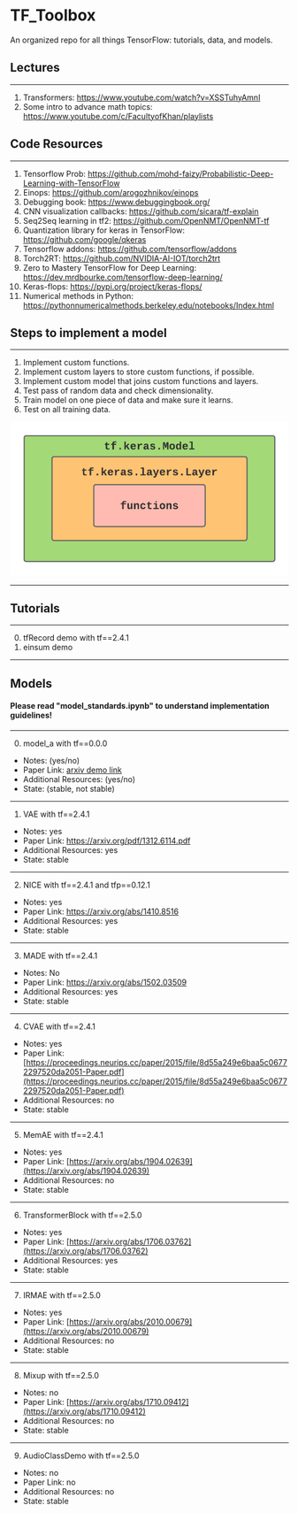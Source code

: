 # TF_Toolbox
An organized repo for all things TensorFlow: tutorials, data, and models. 

## Lectures
---
1. Transformers: https://www.youtube.com/watch?v=XSSTuhyAmnI
2. Some intro to advance math topics: https://www.youtube.com/c/FacultyofKhan/playlists


## Code Resources
---
1. Tensorflow Prob: https://github.com/mohd-faizy/Probabilistic-Deep-Learning-with-TensorFlow
2. Einops: https://github.com/arogozhnikov/einops
3. Debugging book: https://www.debuggingbook.org/
4. CNN visualization callbacks: https://github.com/sicara/tf-explain
5. Seq2Seq learning in tf2: https://github.com/OpenNMT/OpenNMT-tf
6. Quantization library for keras in TensorFlow: https://github.com/google/qkeras
7. Tensorflow addons: https://github.com/tensorflow/addons
8. Torch2RT: https://github.com/NVIDIA-AI-IOT/torch2trt
9. Zero to Mastery TensorFlow for Deep Learning: https://dev.mrdbourke.com/tensorflow-deep-learning/
10. Keras-flops: https://pypi.org/project/keras-flops/
11. Numerical methods in Python: https://pythonnumericalmethods.berkeley.edu/notebooks/Index.html

## Steps to implement a model
---
1. Implement custom functions.
2. Implement custom layers to store custom functions, if possible.
3. Implement custom model that joins custom functions and layers.
4. Test pass of random data and check dimensionality. 
5. Train model on one piece of data and make sure it learns.
6. Test on all training data.  

![GitHub Logo](/images/steps_implement_diagram.png)

---

## Tutorials 
---

0. tfRecord demo with tf==2.4.1
1. einsum demo 

---

## Models
#### Please read "model_standards.ipynb" to understand implementation guidelines!

---

0. model_a with tf==0.0.0
  * Notes: (yes/no)
  * Paper Link: [arxiv demo link ](https://arxiv.org/)
  * Additional Resources: (yes/no)
  * State: (stable, not stable)

---

1. VAE with tf==2.4.1
  * Notes: yes
  * Paper Link: [https://arxiv.org/pdf/1312.6114.pdf ](https://arxiv.org/pdf/1312.6114.pdf)
  * Additional Resources: yes
  * State: stable

---

2. NICE with tf==2.4.1 and tfp==0.12.1
  * Notes: yes
  * Paper Link: [https://arxiv.org/abs/1410.8516 ](https://arxiv.org/abs/1410.8516)
  * Additional Resources: yes
  * State: stable

---

3. MADE with tf==2.4.1 
  * Notes: No
  * Paper Link: [https://arxiv.org/abs/1502.03509 ](https://arxiv.org/abs/1502.03509)
  * Additional Resources: yes
  * State: stable

---

4. CVAE with tf==2.4.1
  * Notes: yes
  * Paper Link: [https://proceedings.neurips.cc/paper/2015/file/8d55a249e6baa5c06772297520da2051-Paper.pdf](https://proceedings.neurips.cc/paper/2015/file/8d55a249e6baa5c06772297520da2051-Paper.pdf)
  * Additional Resources: no
  * State: stable

---

5. MemAE with tf==2.4.1
  * Notes: yes
  * Paper Link: [https://arxiv.org/abs/1904.02639](https://arxiv.org/abs/1904.02639)
  * Additional Resources: no
  * State: stable

---

6. TransformerBlock with tf==2.5.0
  * Notes: yes
  * Paper Link: [https://arxiv.org/abs/1706.03762](https://arxiv.org/abs/1706.03762)
  * Additional Resources: yes
  * State: stable

---

7. IRMAE with tf==2.5.0
  * Notes: yes
  * Paper Link: [https://arxiv.org/abs/2010.00679](https://arxiv.org/abs/2010.00679)
  * Additional Resources: no
  * State: stable

---

8. Mixup with tf==2.5.0
  * Notes: no
  * Paper Link: [https://arxiv.org/abs/1710.09412](https://arxiv.org/abs/1710.09412)
  * Additional Resources: no
  * State: stable


---

9. AudioClassDemo with tf==2.5.0
  * Notes: no
  * Paper Link: no
  * Additional Resources: no
  * State: stable
